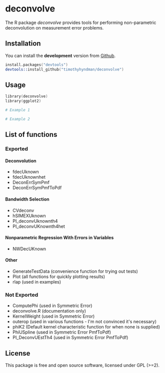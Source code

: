 deconvolve
=======================

The R package *deconvolve* provides tools for performing non-parametric deconvolution on measurement error problems.

## Installation

You can install the **development** version from [Github](https://github.com/timothyhyndman/deconvolve).

```s
install.packages("devtools")
devtools::install_github("timothyhyndman/deconvolve")
```

## Usage

```s
library(deconvolve)
library(ggplot2)

# Example 1

# Example 2
```

## List of functions

### Exported

#### Deconvolution

* fdecUknown
* fdecUknownhet
* DeconErrSymPmf
* DeconErrSymPmfToPdf

#### Bandwidth Selection

* CVdeconv
* hSIMEXUknown
* PI_deconvUknownth4
* PI_deconvUKnownth4het

#### Nonparametric Regression With Errors in Variables

* NWDecUKnown

#### Other

* GenerateTestData (convenience function for trying out tests)
* Plot (all functions for quickly plotting results)
* rlap (used in examples)

### Not Exported

* ComputePhi (used in Symmetric Error)
* deconvolve.R (documentation only)
* KernelWeight (used in Symmetric Error)
* outerop (used in various functions - I'm not convinced it's necessary)
* phiK2 (Default kernel characteristic function for when none is supplied)
* PhiUSpline (used in Symmetric Error PmfToPdf)
* PI_DeconvUEstTh4 (used in Symmetric Error PmfToPdf)

## License

This package is free and open source software, licensed under GPL (>=2).